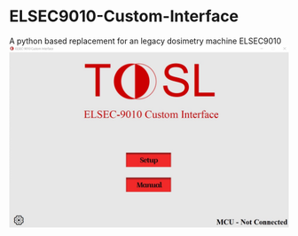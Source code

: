 # ELSEC9010-Custom-Interface
A python based replacement for an legacy dosimetry machine ELSEC9010
![Elsec-9010_Custom_Interface_Main_Menu](Elsec9010-Custom-Interface-Main-Menu.jpg)
